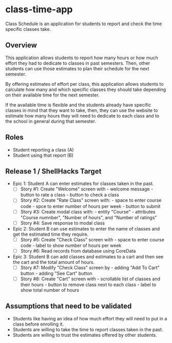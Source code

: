 # class-time-app
Class Schedule is an application for students to report and check the time specific classes take.  

## Overview

This application allows students to report how many hours or how much effort they had to dedicate to classes in past semesters. Then, other students can use those estimates to plan their schedule for the next semester. 

By offering estimates of effort per class, this application allows students to calculate how many and which specific classes they should take depending on their available time for the next semester. 

If the available time is flexible and the students already have specific classes in mind that they want to take, then, they can use the website to estimate how many hours they will need to dedicate to each class and to the school in general during that semester.

## Roles
- Student reporting a class (A)
- Student using that report (B)

## Release 1 / ShellHacks Target
- Epic 1: Student A can enter estimates for classes taken in the past.
    - [ ] Story #1: Create "Welcome" screen with
            - welcome message
            - button to rate a class
            - button to check a class
    - [ ] Story #2: Create "Rate Class" screen with:
            - space to enter course code
            - spce to enter number of hours per week
            - button to submit
    - [ ] Story #3: Create modal class with:
            - entity "Course"
            - attributes "Course numnber", "Number of hours", and "Number of ratings"
    - [ ] Story #4: Save response to modal class
- Epic 2: Student B can use estimates to enter the name of classes and get the estimated time they require.
     - [ ] Story #5: Create "Check Class" screen with
            - space to enter course code
            - label to show number of hours per week
     - [ ] Story #6: Read records from database using CoreData
- Epic 3: Student B can add classes and estimates to a cart and then see the cart and the total amount of hours.
     - [ ] Story #7: Modify "Check Class" screen by
            - adding "Add To Cart" button
            - adding "See Cart" button
     - [ ] Story #8: Create "Cart" screen with
            - scrollable list of classes and their hours
            - button to remove class next to each class
            - label to show total number of hours

## Assumptions that need to be validated
-	Students like having an idea of how much effort they will need to put in a class before enrolling it.
-	Students are willing to take the time to report classes taken in the past.
-	Students are willing to trust the estimates offered by other students.


